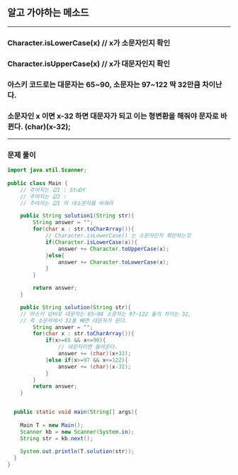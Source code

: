 ## 알고 가야하는 메소드
---
### Character.isLowerCase(x) // x가 소문자인지 확인
### Character.isUpperCase(x) // x가 대문자인지 확인
### 아스키 코드로는 대문자는 65~90, 소문자는 97~122 딱 32만큼 차이난다.
### 소문자인 x 이면 x-32 하면 대문자가 되고 이는 형변환을 해줘야 문자로 바뀐다. (char)(x-32);
---
### 문제 풀이
```java
import java.util.Scanner;
  
public class Main {
	// 주어지는 값1 : StuDY
	// 주어지는 값2 : 
	// 주어지는 값1 의 대소문자를 바꿔라

	public String solution1(String str){
		String answer = "";
		for(char x : str.toCharArray()){
			// Character.isLowerCase() 는 소문자인지 확인하는것
			if(Character.isLowerCase(x)){
				answer += Character.toUpperCase(x);
			}else{
				answer += Character.toLowerCase(x);
			}
		}

		return answer;
	}

	public String solution(String str){
	// 아스키 넘버로 대문자는 65~90 소문자는 97~122 둘의 차이는 32,
	// 즉 소문자에서 32를 빼면 대문자가 된다.
		String answer = "";
		for(char x : str.toCharArray()){
			if(x>=65 && x<=90){
				// 대문자이면 들어온다.
				answer += (char)(x+32);
			}else if(x>=97 && x<=122){
				answer += (char)(x-32);
			}
		}
		return answer;
	}


  public static void main(String[] args){
	
	Main T = new Main();
	Scanner kb = new Scanner(System.in);
	String str = kb.next();
	
	System.out.println(T.solution(str));
  }
}
```